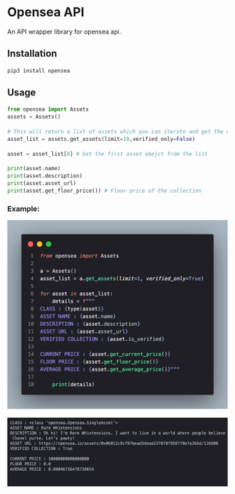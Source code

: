 # Opensea API

An API wrapper library for opensea api.

## Installation

```python
pip3 install opensea
```

## Usage

```python
from opensea import Assets
assets = Assets()

# This will return a list of assets which you can iterate and get the needed data
asset_list = assets.get_assets(limit=10,verified_only=False)

asset = asset_list[0] # Get the first asset obejct from the list

print(asset.name)
print(asset.description)
print(asset.asset_url)
print(asset.get_floor_price()) # Floor price of the collection
```

### Example: 
<p align="center">
<img src="images/sample_code.png" alt="sample code" width="600px">
<br></br>
<img src="images/output.png" alt="output" width="600px">
</p>


